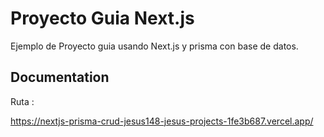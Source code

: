
# Proyecto Guia Next.js

Ejemplo de Proyecto guia usando Next.js y prisma con base de datos.


## Documentation

Ruta :

https://nextjs-prisma-crud-jesus148-jesus-projects-1fe3b687.vercel.app/


